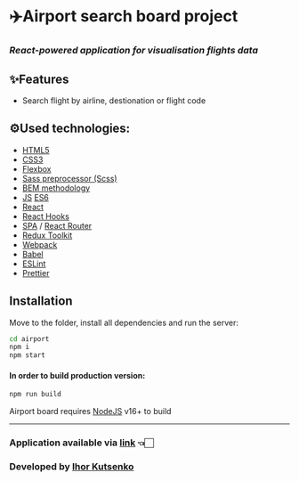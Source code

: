 # ✈️Airport search board project

### _React-powered application for visualisation flights data_

## ✨Features

- Search flight by airline, destionation or flight code

## ⚙️Used technologies:

- [HTML5](https://en.wikipedia.org/wiki/HTML5)
- [CSS3](https://en.wikipedia.org/wiki/CSS)
- [Flexbox](https://en.wikipedia.org/wiki/CSS_Flexible_Box_Layout)
- [Sass preprocessor (Scss)](https://sass-lang.com/)
- [BEM methodology](https://en.bem.info/methodology/)
- [JS](https://en.wikipedia.org/wiki/JavaScript) [ES6](https://www.ecma-international.org/publications-and-standards/standards/ecma-262/)
- [React](https://reactjs.org/)
- [React Hooks](https://reactjs.org/docs/hooks-faq.html#gatsby-focus-wrapper)
- [SPA](https://en.wikipedia.org/wiki/Single-page_application) / [React Router](https://reactrouter.com/en/main)
- [Redux Toolkit](https://redux-toolkit.js.org/)
- [Webpack](https://webpack.js.org/)
- [Babel](https://babeljs.io/)
- [ESLint](https://eslint.org/)
- [Prettier](https://prettier.io/)

## Installation

Move to the folder, install all dependencies and run the server:

```sh
cd airport
npm i
npm start
```

#### In order to build production version:

```sh
npm run build
```

Airport board requires [NodeJS](https://nodejs.org/) v16+ to build

<hr/>

### Application available via [link](https://unrivaled-quokka-7e8f73.netlify.app) 👈🏻

### Developed by [Ihor Kutsenko](https://github.com/iniacor/)
